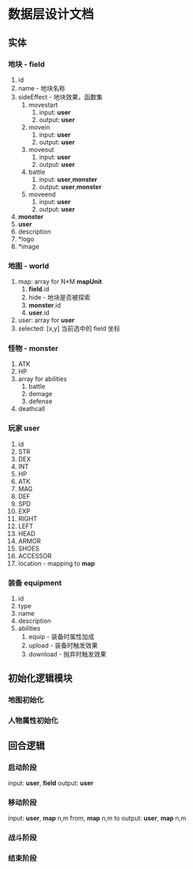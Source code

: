 # 数据层设计文档

## 实体

### 地块 - **field**

1. id
2. name - 地块名称
3. sideEffect - 地块效果，函数集
   1. movestart
      1. input: **user**
      2. output: **user**
   2. movein
      1. input: **user**
      2. output: **user**
   3. moveout
      1. input: **user**
      2. output: **user**
   4. battle
      1. input: **user**,**monster**
      2. output: **user**,**monster**
   5. moveend
      1. input: **user**
      2. output: **user**
4. **monster**
5. **user**
6. description
7. \*logo
8. \*image

### 地图 - **world**

1. map: array for N\*M **mapUnit**
   1. **field**.id
   2. hide - 地块是否被探索
   3. **monster**.id
   4. **user**.id
2. user: array for **user**
3. selected: [x,y] 当前选中的 field 坐标

### 怪物 - **monster**

1. ATK
2. HP
3. array for abilities
   1. battle
   2. demage
   3. defense
4. deathcall

### 玩家 **user**

1. id
2. STR
3. DEX
4. INT
5. HP
6. ATK
7. MAG
8. DEF
9. SPD
10. EXP
11. RIGHT
12. LEFT
13. HEAD
14. ARMOR
15. SHOES
16. ACCESSOR
17. location - mapping to **map**

### 装备 **equipment**

1. id
2. type
3. name
4. description
5. abilities
   1. equip - 装备时属性加成
   2. upload - 装备时触发效果
   3. download - 抛弃时触发效果

## 初始化逻辑模块

### 地图初始化

### 人物属性初始化

## 回合逻辑

### 启动阶段

input: **user**, **field**
output: **user**

### 移动阶段

input: **user**, **map** n,m from, **map** n,m to
output: **user**, **map** n,m

### 战斗阶段

### 结束阶段
